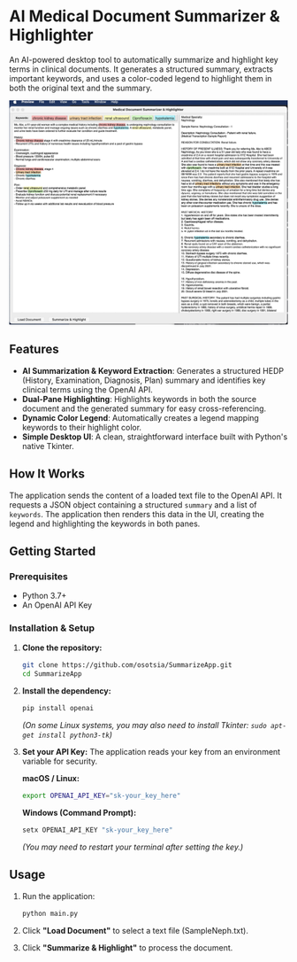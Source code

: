 
# AI Medical Document Summarizer & Highlighter

An AI-powered desktop tool to automatically summarize and highlight key terms in clinical documents. It generates a structured summary, extracts important keywords, and uses a color-coded legend to highlight them in both the original text and the summary.

![Application Screenshot](screenshot.jpg)

## Features

-   **AI Summarization & Keyword Extraction**: Generates a structured HEDP (History, Examination, Diagnosis, Plan) summary and identifies key clinical terms using the OpenAI API.
-   **Dual-Pane Highlighting**: Highlights keywords in both the source document and the generated summary for easy cross-referencing.
-   **Dynamic Color Legend**: Automatically creates a legend mapping keywords to their highlight color.
-   **Simple Desktop UI**: A clean, straightforward interface built with Python's native Tkinter.

## How It Works

The application sends the content of a loaded text file to the OpenAI API. It requests a JSON object containing a structured `summary` and a list of `keywords`. The application then renders this data in the UI, creating the legend and highlighting the keywords in both panes.

## Getting Started

### Prerequisites

-   Python 3.7+
-   An OpenAI API Key

### Installation & Setup

1.  **Clone the repository:**
    ```bash
    git clone https://github.com/osotsia/SummarizeApp.git
    cd SummarizeApp
    ```

2.  **Install the dependency:**
    ```bash
    pip install openai
    ```
    *(On some Linux systems, you may also need to install Tkinter: `sudo apt-get install python3-tk`)*

3.  **Set your API Key:**
    The application reads your key from an environment variable for security.

    **macOS / Linux:**
    ```bash
    export OPENAI_API_KEY="sk-your_key_here"
    ```

    **Windows (Command Prompt):**
    ```cmd
    setx OPENAI_API_KEY "sk-your_key_here"
    ```
    *(You may need to restart your terminal after setting the key.)*

## Usage

1.  Run the application:
    ```bash
    python main.py
    ```

2.  Click **"Load Document"** to select a text file (SampleNeph.txt).
3.  Click **"Summarize & Highlight"** to process the document.
